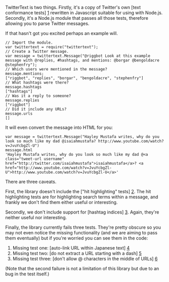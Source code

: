 TwitterText is two things.  Firstly, it's a copy of Twitter's own [text conformance tests] [1] rewritten in Javascript suitable for using with Node.js.  Secondly, it's a Node.js module that passes all those tests, therefore allowing you to parse Twitter messages.

If that hasn't got you excited perhaps an example will.

    // Import the module.
    var twittertext = require("twittertext");
    // Create a Twitter message.
    var message = twittertext.Message("@riggbot Look at this example message with @replies, #hashtags, and mentions: @borgar @bengoldacre @stephenfry");
    // Which users were mentioned in the message?
    message.mentions;
    ["riggbot", "replies", "borgar", "bengoldacre", "stephenfry"]
    // What hashtags were there?
    message.hashtags
    ["hashtags"]
    // Was it a reply to someone?
    message.replies
    ["riggbot"]
    // Did it include any URLs?
    message.urls
    []

It will even convert the message into HTML for you:

    var message = twittertext.Message("Hayley Mustafa writes, why do you look so much like my dad @isaiahmustafa? http://www.youtube.com/watch?v=JvuYcbgZl-U")
    message.html
    'Hayley Mustafa writes, why do you look so much like my dad @<a class="tweet-url username" href="http://twitter.com/isaiahmustafa">isaiahmustafa</a>? <a href="http://www.youtube.com/watch?v=JvuYcbgZl-U">http://www.youtube.com/watch?v=JvuYcbgZl-U</a>'

There are three caveats.

First, the library doesn't include the ["hit highlighting" tests] [2].  The hit highlighting tests are for highlighting search terms within a message, and frankly we don't find them either useful or interesting.

Secondly, we don't include support for [hashtag indices] [3].  Again, they're neither useful nor interesting.

Finally, the library currently fails three tests.  They're pretty obscure so you may not even notice the missing functionality (and we are aiming to pass them eventually) but if you're worried you can see them in the code:

1. Missing test one: [auto-link URL within Japanese text] [4]
2. Missing test two: [do not extract a URL starting with a dash] [5]
3. Missing test three: [don't allow @ characters in the middle of URLs] [6]

(Note that the second failure is not a limitation of this library but due to an bug in the test itself.)

[1]: http://github.com/mzsanford/twitter-text-conformance
[2]: http://github.com/mzsanford/twitter-text-conformance/blob/master/hit_highlighting.yml
[3]: http://github.com/mzsanford/twitter-text-conformance/commit/50a54a8f39b34e5e2c4e374bab9348a787e82a26
[4]: http://github.com/flother/twittertext/blob/master/test/autolink.js#L278
[5]: http://github.com/flother/twittertext/blob/master/test/extract.js#L302
[6]: http://github.com/flother/twittertext/blob/master/test/autolink.js#L649
